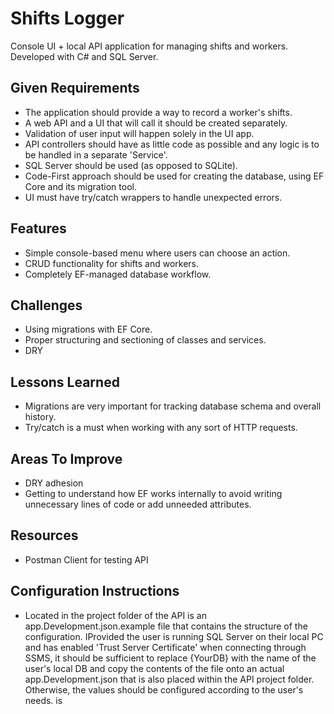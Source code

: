 # Shifts Logger
Console UI + local API application for managing shifts and workers. Developed with C# and SQL Server.

## Given Requirements
* The application should provide a way to record a worker's shifts.
* A web API and a UI that will call it should be created separately.
* Validation of user input will happen solely in the UI app.
* API controllers should have as little code as possible and any logic is to be handled in a separate 'Service'.
* SQL Server should be used (as opposed to SQLite).
* Code-First approach should be used for creating the database, using EF Core and its migration tool.
* UI must have try/catch wrappers to handle unexpected errors.

## Features
* Simple console-based menu where users can choose an action.
* CRUD functionality for shifts and workers.
* Completely EF-managed database workflow.

## Challenges
* Using migrations with EF Core.
* Proper structuring and sectioning of classes and services.
* DRY

## Lessons Learned
* Migrations are very important for tracking database schema and overall history.
* Try/catch is a must when working with any sort of HTTP requests.

## Areas To Improve
* DRY adhesion
* Getting to understand how EF works internally to avoid writing unnecessary lines of code or add unneeded attributes.

## Resources
* Postman Client for testing API

## Configuration Instructions

* Located in the project folder of the API is an app.Development.json.example file that contains the structure of the configuration. IProvided the user is running SQL Server on their local PC and has    enabled 'Trust Server Certificate' when connecting through SSMS, it should be sufficient to replace {YourDB} with the name of the user's local DB and copy the contents of the file
onto an actual app.Development.json that is also placed within the API project folder. Otherwise, the values should be configured according to the user's needs.
 is